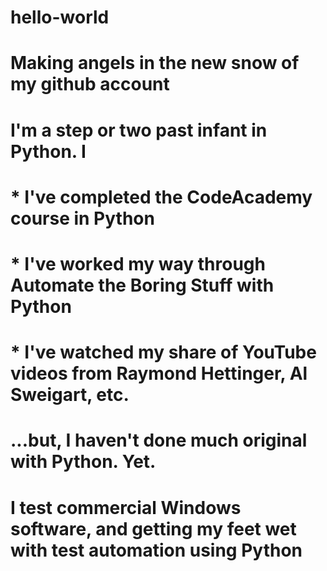 # hello-world
# Making angels in the new snow of my github account
# I'm a step or two past infant in Python. I
# * I've completed the CodeAcademy course in Python
# * I've worked my way through Automate the Boring Stuff with Python
# * I've watched my share of YouTube videos from Raymond Hettinger, Al Sweigart, etc.
# ...but, I haven't done much original with Python. Yet.
# I test commercial Windows software, and getting my feet wet with test automation using Python
